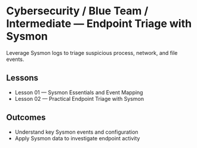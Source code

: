 # Cybersecurity / Blue Team / Intermediate — Endpoint Triage with Sysmon

Leverage Sysmon logs to triage suspicious process, network, and file events.

## Lessons

- Lesson 01 — Sysmon Essentials and Event Mapping
- Lesson 02 — Practical Endpoint Triage with Sysmon

## Outcomes

- Understand key Sysmon events and configuration
- Apply Sysmon data to investigate endpoint activity
